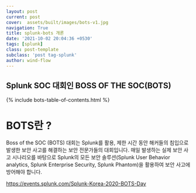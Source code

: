 ```yaml
---
layout: post
current: post
cover:  assets/built/images/bots-v1.jpg
navigation: True
title: splunk-bots 개론
date: '2021-10-02 20:04:36 +0530'
tags: [splunk]
class: post-template
subclass: 'post tag-splunk'
author: wind-flow
---
```


## Splunk SOC 대회인 BOSS OF THE SOC(BOTS)

{% include bots-table-of-contents.html %}

# BOTS란 ?

Boss of the SOC (BOTS) 대회는 Splunk를 활용, 제한 시간 동안 해커들의 침입으로 발생한 보안 사고를 해결하는 보안 전문가들의 대회입니다. 매일 발생하는 실제 보안 사고 시나리오를 바탕으로 Splunk의 모든 보안 솔루션(Splunk User Behavior analytics, Splunk Enterprise Security, Splunk Phantom)을 활용하여 보안 사고에 방어해야 합니다.

https://events.splunk.com/Splunk-Korea-2020-BOTS-Day